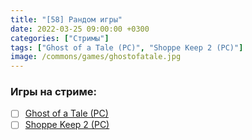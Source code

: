 ```yaml
---
title: "[58] Рандом игры"
date: 2022-03-25 09:00:00 +0300
categories: ["Стримы"]
tags: ["Ghost of a Tale (PC)", "Shoppe Keep 2 (PC)"]
image: /commons/games/ghostofatale.jpg
---
```


### Игры на стриме:
+ [ ] [Ghost of a Tale (PC)](/tags/ghost-of-a-tale-pc)
+ [ ] [Shoppe Keep 2 (PC)](/tags/shoppe-keep-2-pc)
